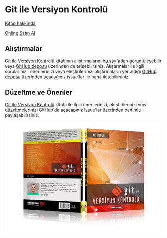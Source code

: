 # Git ile Versiyon Kontrolü
[Kitap hakkında](/git-ile-versiyon-kontrolu/)

[Online Satın Al](https://www.dikeyeksen.com/products/git-ile-versiyon-kontrolu)

## Alıştırmalar
[Git ile Versiyon Kontrolü](https://www.dikeyeksen.com/products/git-ile-versiyon-kontrolu) kitabının alıştırmalarını 
[bu sayfadan](http://aliozgur.net/git_alistirmalar/) görüntüleyebilir veya [GitHub deposu](https://github.com/aliozgur/git_alistirmalar) 
üzerinden de erişebilirsiniz. Alıştırmalar ile ilgili sorularınızı, önerilerinizi veya eleştirilerinizi alıştırmaların yer aldığı 
[GitHub deposu](https://github.com/aliozgur/git_alistirmalar) üzerinden açacağınız issue'lar ile bana iletebilirsiniz

## Düzeltme ve Öneriler
[Git ile Versiyon Kontrolü](https://www.dikeyeksen.com/products/git-ile-versiyon-kontrolu) kitabı ile ilgili önerilerinizi, eleştirilerinizi veya
düzeltmelerinizi GitHub'da açacapınız Issue'lar üzerinden benimle paylaşabilirsiniz.


![Git ile Versiyon Kontrolü Kapak](/git-ile-versiyon-kontrolu/git_dvcs_book.jpg?raw=true "Git ile Versiyon Kontrolü Kapak") 
